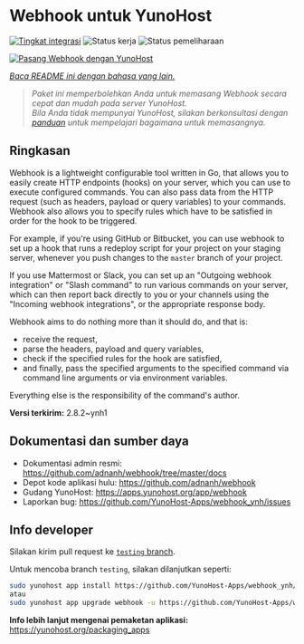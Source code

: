 <!--
N.B.: README ini dibuat secara otomatis oleh <https://github.com/YunoHost/apps/tree/master/tools/readme_generator>
Ini TIDAK boleh diedit dengan tangan.
-->

# Webhook untuk YunoHost

[![Tingkat integrasi](https://apps.yunohost.org/badge/integration/webhook)](https://ci-apps.yunohost.org/ci/apps/webhook/)
![Status kerja](https://apps.yunohost.org/badge/state/webhook)
![Status pemeliharaan](https://apps.yunohost.org/badge/maintained/webhook)

[![Pasang Webhook dengan YunoHost](https://install-app.yunohost.org/install-with-yunohost.svg)](https://install-app.yunohost.org/?app=webhook)

*[Baca README ini dengan bahasa yang lain.](./ALL_README.md)*

> *Paket ini memperbolehkan Anda untuk memasang Webhook secara cepat dan mudah pada server YunoHost.*  
> *Bila Anda tidak mempunyai YunoHost, silakan berkonsultasi dengan [panduan](https://yunohost.org/install) untuk mempelajari bagaimana untuk memasangnya.*

## Ringkasan

Webhook is a lightweight configurable tool written in Go, that allows you to easily create HTTP endpoints (hooks) on your server, which you can use to execute configured commands. You can also pass data from the HTTP request (such as headers, payload or query variables) to your commands. Webhook also allows you to specify rules which have to be satisfied in order for the hook to be triggered.

For example, if you're using GitHub or Bitbucket, you can use webhook to set up a hook that runs a redeploy script for your project on your staging server, whenever you push changes to the `master` branch of your project.

If you use Mattermost or Slack, you can set up an "Outgoing webhook integration" or "Slash command" to run various commands on your server, which can then report back directly to you or your channels using the "Incoming webhook integrations", or the appropriate response body.

Webhook aims to do nothing more than it should do, and that is:

- receive the request,
- parse the headers, payload and query variables,
- check if the specified rules for the hook are satisfied,
- and finally, pass the specified arguments to the specified command via command line arguments or via environment variables.

Everything else is the responsibility of the command's author.


**Versi terkirim:** 2.8.2~ynh1
## Dokumentasi dan sumber daya

- Dokumentasi admin resmi: <https://github.com/adnanh/webhook/tree/master/docs>
- Depot kode aplikasi hulu: <https://github.com/adnanh/webhook>
- Gudang YunoHost: <https://apps.yunohost.org/app/webhook>
- Laporkan bug: <https://github.com/YunoHost-Apps/webhook_ynh/issues>

## Info developer

Silakan kirim pull request ke [`testing` branch](https://github.com/YunoHost-Apps/webhook_ynh/tree/testing).

Untuk mencoba branch `testing`, silakan dilanjutkan seperti:

```bash
sudo yunohost app install https://github.com/YunoHost-Apps/webhook_ynh/tree/testing --debug
atau
sudo yunohost app upgrade webhook -u https://github.com/YunoHost-Apps/webhook_ynh/tree/testing --debug
```

**Info lebih lanjut mengenai pemaketan aplikasi:** <https://yunohost.org/packaging_apps>
